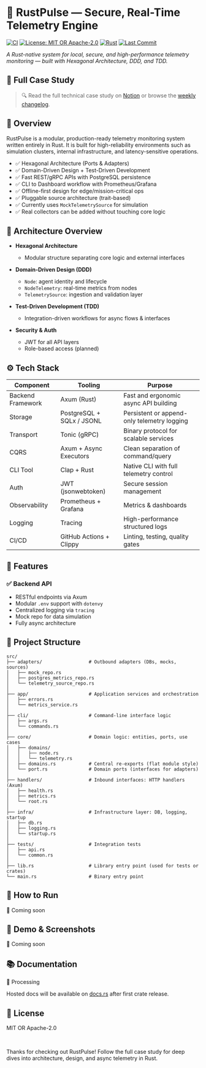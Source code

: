 # 🚀 RustPulse — Secure, Real-Time Telemetry Engine
[![CI](https://github.com/vinecksie/rustpulse/actions/workflows/audit.yml/badge.svg)](https://github.com/vinecksie/rustpulse/actions)
[![License: MIT OR Apache-2.0](https://img.shields.io/badge/license-MIT%20OR%20Apache--2.0-blue)](./LICENSE)
[![Rust](https://img.shields.io/badge/rust-stable-orange)](https://www.rust-lang.org/)
[![Last Commit](https://img.shields.io/github/last-commit/vinecksie/rustpulse)](https://github.com/vinecksie/rustpulse)


*A Rust-native system for local, secure, and high-performance telemetry monitoring — built with Hexagonal Architecture, DDD, and TDD.*

## 📖 Full Case Study

> 🔍 Read the full technical case study on [Notion](https://vinecksie.notion.site/RustPulse-Secure-Real-Time-Telemetry-Engine-in-Rust-21e066ddb92f8091a561c1f3b710cc0e) or browse the [weekly changelog](https://github.com/VinEckSie/rust-weekly-changelog).


## 📡 Overview

RustPulse is a modular, production-ready telemetry monitoring system written entirely in Rust. It is built for high-reliability environments such as simulation clusters, internal infrastructure, and latency-sensitive operations.

- ✅ Hexagonal Architecture (Ports & Adapters)
- ✅ Domain-Driven Design + Test-Driven Development
- ✅ Fast REST/gRPC APIs with PostgreSQL persistence
- ✅ CLI to Dashboard workflow with Prometheus/Grafana
- ✅ Offline-first design for edge/mission-critical ops
- ✅ Pluggable source architecture (trait-based)
- ✅ Currently uses `MockTelemetrySource` for simulation
- ✅ Real collectors can be added without touching core logic

<!--
## 🌐 Live Demo

🚧 Coming soon – Will be available at:  
👉 [https://demo.rustpulse.io](https://demo.rustpulse.io)
-->

## 🧱 Architecture Overview

- **Hexagonal Architecture**
    - Modular structure separating core logic and external interfaces

- **Domain-Driven Design (DDD)**
    - `Node`: agent identity and lifecycle
    - `NodeTelemetry`: real-time metrics from nodes
    - `TelemetrySource`: ingestion and validation layer

- **Test-Driven Development (TDD)**
    - Integration-driven workflows for async flows & interfaces

- **Security & Auth**
    - JWT for all API layers
    - Role-based access (planned)

## ⚙️ Tech Stack

| Component | Tooling | Purpose |
|----------|---------|---------|
| Backend Framework | Axum (Rust) | Fast and ergonomic async API building |
| Storage | PostgreSQL + SQLx / JSONL | Persistent or append-only telemetry logging |
| Transport | Tonic (gRPC) | Binary protocol for scalable services |
| CQRS | Axum + Async Executors | Clean separation of command/query |
| CLI Tool | Clap + Rust | Native CLI with full telemetry control |
| Auth | JWT (jsonwebtoken) | Secure session management |
| Observability | Prometheus + Grafana | Metrics & dashboards |
| Logging | Tracing | High-performance structured logs |
| CI/CD | GitHub Actions + Clippy | Linting, testing, quality gates |


## 🔧 Features

### ✅ Backend API

- RESTful endpoints via Axum
- Modular `.env` support with `dotenvy`
- Centralized logging via `tracing`
- Mock repo for data simulation
- Fully async architecture

## 📁 Project Structure

```
src/
├── adapters/                 # Outbound adapters (DBs, mocks, sources)
│   ├── mock_repo.rs
│   ├── postgres_metrics_repo.rs
│   └── telemetry_source_repo.rs
│
├── app/                      # Application services and orchestration
│   ├── errors.rs
│   └── metrics_service.rs
│
├── cli/                      # Command-line interface logic
│   ├── args.rs
│   └── commands.rs
│
├── core/                     # Domain logic: entities, ports, use cases
│   ├── domains/
│   │   ├── node.rs
│   │   └── telemetry.rs
│   ├── domains.rs            # Central re-exports (flat module style)
│   └── port.rs               # Domain ports (interfaces for adapters)
│
├── handlers/                 # Inbound interfaces: HTTP handlers (Axum)
│   ├── health.rs
│   ├── metrics.rs
│   └── root.rs
│
├── infra/                    # Infrastructure layer: DB, logging, startup
│   ├── db.rs
│   ├── logging.rs
│   └── startup.rs
│
├── tests/                    # Integration tests
│   ├── api.rs
│   └── common.rs
│
├── lib.rs                    # Library entry point (used for tests or crates)
└── main.rs                   # Binary entry point
```

## 🚀 How to Run

🚧 Coming soon

## 📸 Demo & Screenshots

🚧 Coming soon

<!--
## 🤝 Contributing
-->

## 📚 Documentation

🚧 Processing

Hosted docs will be available on [docs.rs](https://docs.rs/rustpulse) after first crate release.

## 📄 License

MIT OR Apache-2.0


<br>

Thanks for checking out RustPulse! Follow the full case study for deep dives into architecture, design, and async telemetry in Rust.



